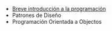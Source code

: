 + [Breve introducción a la programación](README.md)
+ Patrones de Diseño 
+ Programación Orientada a Objectos
